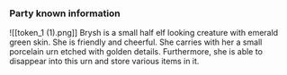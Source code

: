 ### Party known information
![[token_1 (1).png]]
Brysh is a small half elf looking creature with emerald green skin. She is friendly and cheerful. She carries with her a small porcelain urn etched with golden details. Furthermore, she is able to disappear into this urn and store various items in it.  
